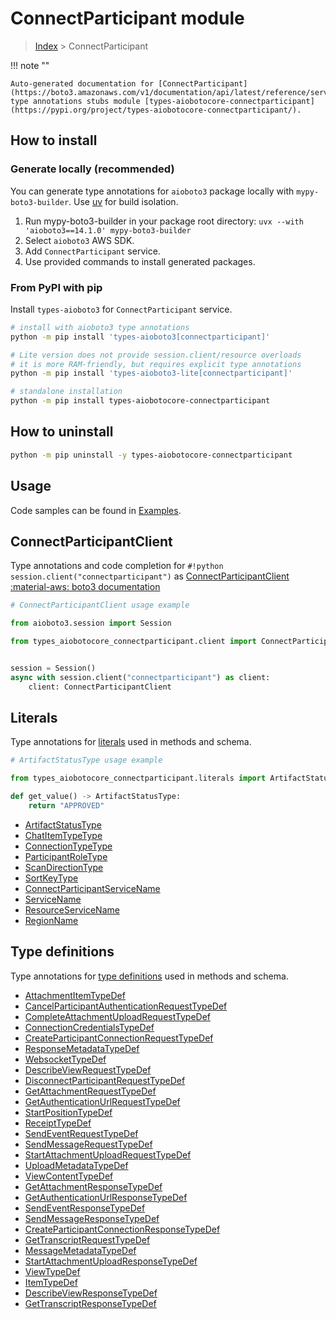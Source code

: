 # ConnectParticipant module

> [Index](../README.md) > ConnectParticipant


!!! note ""

    Auto-generated documentation for [ConnectParticipant](https://boto3.amazonaws.com/v1/documentation/api/latest/reference/services/connectparticipant.html#connectparticipant)
    type annotations stubs module [types-aiobotocore-connectparticipant](https://pypi.org/project/types-aiobotocore-connectparticipant/).

## How to install

### Generate locally (recommended)

You can generate type annotations for `aioboto3` package locally with `mypy-boto3-builder`.
Use [uv](https://docs.astral.sh/uv/getting-started/installation/) for build isolation.

1. Run mypy-boto3-builder in your package root directory: `uvx --with 'aioboto3==14.1.0' mypy-boto3-builder`
1. Select `aioboto3` AWS SDK.
1. Add `ConnectParticipant` service.
1. Use provided commands to install generated packages.



### From PyPI with pip

Install `types-aioboto3` for `ConnectParticipant` service.

```bash
# install with aioboto3 type annotations
python -m pip install 'types-aioboto3[connectparticipant]'

# Lite version does not provide session.client/resource overloads
# it is more RAM-friendly, but requires explicit type annotations
python -m pip install 'types-aioboto3-lite[connectparticipant]'

# standalone installation
python -m pip install types-aiobotocore-connectparticipant
```



## How to uninstall

```bash
python -m pip uninstall -y types-aiobotocore-connectparticipant
```

## Usage

Code samples can be found in [Examples](./usage.md).

## ConnectParticipantClient

Type annotations and code completion for  `#!python session.client("connectparticipant")` as [ConnectParticipantClient](./client.md)
[:material-aws: boto3 documentation](https://boto3.amazonaws.com/v1/documentation/api/latest/reference/services/connectparticipant.html#ConnectParticipant.Client)

```python
# ConnectParticipantClient usage example

from aioboto3.session import Session

from types_aiobotocore_connectparticipant.client import ConnectParticipantClient


session = Session()
async with session.client("connectparticipant") as client:
    client: ConnectParticipantClient
```








## Literals

Type annotations for [literals](./literals.md) used in methods and schema.

```python
# ArtifactStatusType usage example

from types_aiobotocore_connectparticipant.literals import ArtifactStatusType

def get_value() -> ArtifactStatusType:
    return "APPROVED"
```

- [ArtifactStatusType](./literals.md#artifactstatustype)
- [ChatItemTypeType](./literals.md#chatitemtypetype)
- [ConnectionTypeType](./literals.md#connectiontypetype)
- [ParticipantRoleType](./literals.md#participantroletype)
- [ScanDirectionType](./literals.md#scandirectiontype)
- [SortKeyType](./literals.md#sortkeytype)
- [ConnectParticipantServiceName](./literals.md#connectparticipantservicename)
- [ServiceName](./literals.md#servicename)
- [ResourceServiceName](./literals.md#resourceservicename)
- [RegionName](./literals.md#regionname)




## Type definitions

Type annotations for [type definitions](./type_defs.md) used in methods and schema.

- [AttachmentItemTypeDef](./type_defs.md#attachmentitemtypedef)
- [CancelParticipantAuthenticationRequestTypeDef](./type_defs.md#cancelparticipantauthenticationrequesttypedef)
- [CompleteAttachmentUploadRequestTypeDef](./type_defs.md#completeattachmentuploadrequesttypedef)
- [ConnectionCredentialsTypeDef](./type_defs.md#connectioncredentialstypedef)
- [CreateParticipantConnectionRequestTypeDef](./type_defs.md#createparticipantconnectionrequesttypedef)
- [ResponseMetadataTypeDef](./type_defs.md#responsemetadatatypedef)
- [WebsocketTypeDef](./type_defs.md#websockettypedef)
- [DescribeViewRequestTypeDef](./type_defs.md#describeviewrequesttypedef)
- [DisconnectParticipantRequestTypeDef](./type_defs.md#disconnectparticipantrequesttypedef)
- [GetAttachmentRequestTypeDef](./type_defs.md#getattachmentrequesttypedef)
- [GetAuthenticationUrlRequestTypeDef](./type_defs.md#getauthenticationurlrequesttypedef)
- [StartPositionTypeDef](./type_defs.md#startpositiontypedef)
- [ReceiptTypeDef](./type_defs.md#receipttypedef)
- [SendEventRequestTypeDef](./type_defs.md#sendeventrequesttypedef)
- [SendMessageRequestTypeDef](./type_defs.md#sendmessagerequesttypedef)
- [StartAttachmentUploadRequestTypeDef](./type_defs.md#startattachmentuploadrequesttypedef)
- [UploadMetadataTypeDef](./type_defs.md#uploadmetadatatypedef)
- [ViewContentTypeDef](./type_defs.md#viewcontenttypedef)
- [GetAttachmentResponseTypeDef](./type_defs.md#getattachmentresponsetypedef)
- [GetAuthenticationUrlResponseTypeDef](./type_defs.md#getauthenticationurlresponsetypedef)
- [SendEventResponseTypeDef](./type_defs.md#sendeventresponsetypedef)
- [SendMessageResponseTypeDef](./type_defs.md#sendmessageresponsetypedef)
- [CreateParticipantConnectionResponseTypeDef](./type_defs.md#createparticipantconnectionresponsetypedef)
- [GetTranscriptRequestTypeDef](./type_defs.md#gettranscriptrequesttypedef)
- [MessageMetadataTypeDef](./type_defs.md#messagemetadatatypedef)
- [StartAttachmentUploadResponseTypeDef](./type_defs.md#startattachmentuploadresponsetypedef)
- [ViewTypeDef](./type_defs.md#viewtypedef)
- [ItemTypeDef](./type_defs.md#itemtypedef)
- [DescribeViewResponseTypeDef](./type_defs.md#describeviewresponsetypedef)
- [GetTranscriptResponseTypeDef](./type_defs.md#gettranscriptresponsetypedef)

